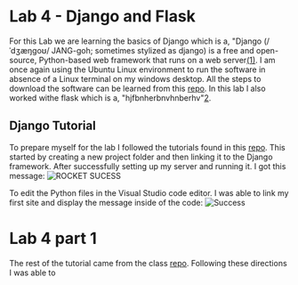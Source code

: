 # Lab 4 - Django and Flask
For this Lab we are learning the basics of Django which is a, "Django (/ˈdʒæŋɡoʊ/ JANG-goh; sometimes stylized as django) is a free and open-source, Python-based web framework that runs on a web server[(1)](https://en.wikipedia.org/wiki/Django_(web_framework)). I am once again using the Ubuntu Linux environment to run the software in absence of a Linux terminal on my windows desktop. All the steps to download the software can be learned from this [repo](https://github.com/django/django). In this lab I also worked withe flask which is a, "hjfbnherbnvhnberhv"[2](wiki).

## Django Tutorial
To prepare myself for the lab I followed the tutorials found in this [repo](https://github.com/django/django/blob/main/docs/intro/tutorial01.txt). This started by creating a new project folder and then linking it to the Django framework.
After successfully setting up my server and running it. I got this message:
![ROCKET SUCESS](https://github.com/user-attachments/assets/6d724090-68ff-4d85-a2f5-5dfa8c7082a6)

To edit the Python files in the Visual Studio code editor. I was able to link my first site and display the message inside of the code:
![Success](https://github.com/user-attachments/assets/b344a995-6320-46b8-a169-dc95df80bba4)

# Lab 4 part 1
The rest of the tutorial came from the class [repo](https://github.com/kevinwlu/iot/tree/master/lesson4). Following these directions I was able to


